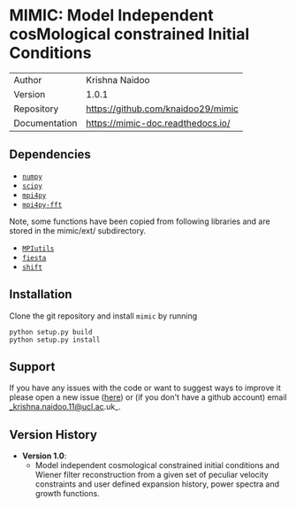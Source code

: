 # MIMIC: Model Independent cosMological constrained Initial Conditions

|               |                                       |
|---------------|---------------------------------------|
| Author        | Krishna Naidoo                        |
| Version       | 1.0.1                                 |
| Repository    | https://github.com/knaidoo29/mimic    |
| Documentation | https://mimic-doc.readthedocs.io/     |

## Dependencies

* [`numpy`](http://www.numpy.org/)
* [`scipy`](https://scipy.org/)
* [`mpi4py`](https://mpi4py.readthedocs.io/)
* [`mpi4py-fft`](https://mpi4py-fft.readthedocs.io/)

Note, some functions have been copied from following libraries and are stored in the mimic/ext/ subdirectory.
* [`MPIutils`](https://github.com/knaidoo29/MPIutils)
* [`fiesta`](https://fiesta-docs.readthedocs.io/)
* [`shift`](https://shift-doc.readthedocs.io/)

## Installation

Clone the git repository and install `mimic` by running

```
python setup.py build
python setup.py install
```

## Support

If you have any issues with the code or want to suggest ways to improve it please open a new issue ([here](https://github.com/knaidoo29/mimic/issues)) or (if you don't have a github account) email _krishna.naidoo.11@ucl.ac.uk_.

## Version History

* **Version 1.0**:
  * Model independent cosmological constrained initial conditions and Wiener filter reconstruction from a given set of peculiar velocity constraints and user defined expansion history, power spectra and growth functions.
